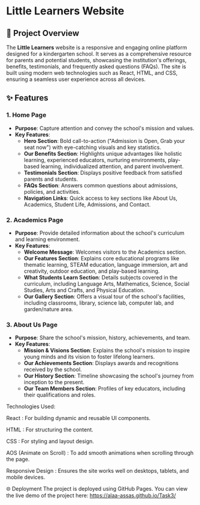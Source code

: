 # Little Learners Website

## 🌟 Project Overview

The **Little Learners** website is a responsive and engaging online platform designed for a kindergarten school. It serves as a comprehensive resource for parents and potential students, showcasing the institution's offerings, benefits, testimonials, and frequently asked questions (FAQs). The site is built using modern web technologies such as React, HTML, and CSS, ensuring a seamless user experience across all devices.

## ✨ Features

### **1. Home Page**
- **Purpose**: Capture attention and convey the school's mission and values.
- **Key Features**:
  - **Hero Section**: Bold call-to-action ("Admission is Open, Grab your seat now") with eye-catching visuals and key statistics.
  - **Our Benefits Section**: Highlights unique advantages like holistic learning, experienced educators, nurturing environments, play-based learning, individualized attention, and parent involvement.
  - **Testimonials Section**: Displays positive feedback from satisfied parents and students.
  - **FAQs Section**: Answers common questions about admissions, policies, and activities.
  - **Navigation Links**: Quick access to key sections like About Us, Academics, Student Life, Admissions, and Contact.

### **2. Academics Page**
- **Purpose**: Provide detailed information about the school's curriculum and learning environment.
- **Key Features**:
  - **Welcome Message**: Welcomes visitors to the Academics section.
  - **Our Features Section**: Explains core educational programs like thematic learning, STEAM education, language immersion, art and creativity, outdoor education, and play-based learning.
  - **What Students Learn Section**: Details subjects covered in the curriculum, including Language Arts, Mathematics, Science, Social Studies, Arts and Crafts, and Physical Education.
  - **Our Gallery Section**: Offers a visual tour of the school's facilities, including classrooms, library, science lab, computer lab, and garden/nature area.

### **3. About Us Page**
- **Purpose**: Share the school's mission, history, achievements, and team.
- **Key Features**:
  - **Mission & Visions Section**: Explains the school's mission to inspire young minds and its vision to foster lifelong learners.
  - **Our Achievements Section**: Displays awards and recognitions received by the school.
  - **Our History Section**: Timeline showcasing the school's journey from inception to the present.
  - **Our Team Members Section**: Profiles of key educators, including their qualifications and roles.


Technologies Used:

React : For building dynamic and reusable UI components.

HTML : For structuring the content.

CSS : For styling and layout design.

AOS (Animate on Scroll) : To add smooth animations when scrolling through the page.

Responsive Design : Ensures the site works well on desktops, tablets, and mobile devices.

🌐 Deployment The project is deployed using GitHub Pages. You can view the live demo of the project here: https://alaa-assas.github.io/Task3/